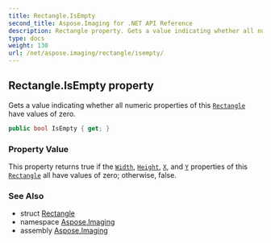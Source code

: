 ```yaml
---
title: Rectangle.IsEmpty
second_title: Aspose.Imaging for .NET API Reference
description: Rectangle property. Gets a value indicating whether all numeric properties of this Rectangle have values of zero
type: docs
weight: 130
url: /net/aspose.imaging/rectangle/isempty/
---
```

## Rectangle.IsEmpty property

Gets a value indicating whether all numeric properties of this [`Rectangle`](../) have values of zero.

```csharp
public bool IsEmpty { get; }
```

### Property Value

This property returns true if the [`Width`](../width/), [`Height`](../height/), [`X`](../x/), and [`Y`](../y/) properties of this [`Rectangle`](../) all have values of zero; otherwise, false.

### See Also

* struct [Rectangle](../)
* namespace [Aspose.Imaging](../../rectangle/)
* assembly [Aspose.Imaging](../../../)


